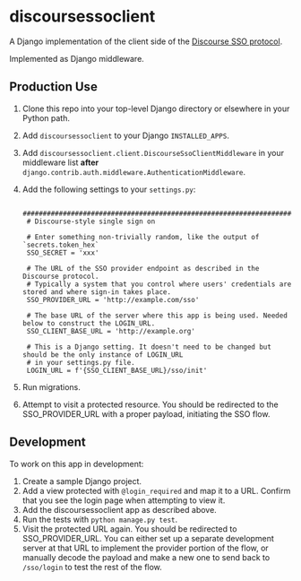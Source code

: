 # discoursessoclient

A Django implementation of the client side of the [Discourse SSO protocol](https://meta.discourse.org/t/official-single-sign-on-for-discourse-sso/13045).

Implemented as Django middleware.

## Production Use

1. Clone this repo into your top-level Django directory or elsewhere in your Python path.
1. Add `discoursessoclient` to your Django `INSTALLED_APPS`.
1. Add `discoursessoclient.client.DiscourseSsoClientMiddleware` in your middleware list **after** `django.contrib.auth.middleware.AuthenticationMiddleware`.
1. Add the following settings to your `settings.py`:

        ######################################################################
        # Discourse-style single sign on

        # Enter something non-trivially random, like the output of `secrets.token_hex`
        SSO_SECRET = 'xxx'

        # The URL of the SSO provider endpoint as described in the Discourse protocol.
        # Typically a system that you control where users' credentials are stored and where sign-in takes place.
        SSO_PROVIDER_URL = 'http://example.com/sso'

        # The base URL of the server where this app is being used. Needed below to construct the LOGIN_URL.
        SSO_CLIENT_BASE_URL = 'http://example.org'

        # This is a Django setting. It doesn't need to be changed but should be the only instance of LOGIN_URL
        # in your settings.py file.
        LOGIN_URL = f'{SSO_CLIENT_BASE_URL}/sso/init'
1. Run migrations.
1. Attempt to visit a protected resource. You should be redirected to the SSO_PROVIDER_URL with a proper payload, initiating the SSO flow.

## Development

To work on this app in development:

1. Create a sample Django project.
1. Add a view protected with `@login_required` and map it to a URL. Confirm that you see the login page when attempting to view it.
1. Add the discoursessoclient app as described above.
1. Run the tests with `python manage.py test`.
1. Visit the protected URL again. You should be redirected to SSO_PROVIDER_URL. You can either set up a
separate development server at that URL to implement the provider portion of the flow, or manually decode
the payload and make a new one to send back to `/sso/login` to test the rest of the flow.
